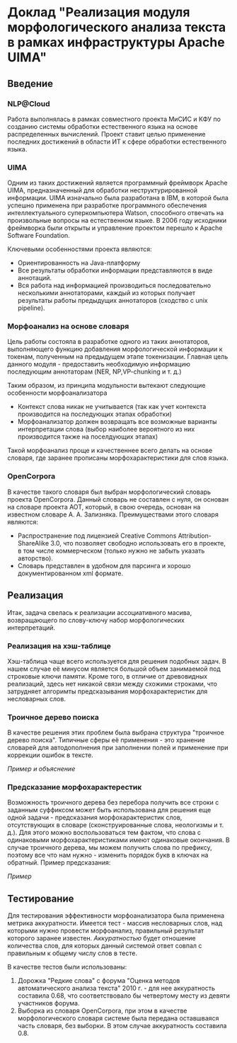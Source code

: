 # Доклад "Реализация модуля морфологического анализа текста в рамках инфраструктуры Apache UIMA"

## Введение

### NLP@Cloud

Работа выполнялась в рамках совместного проекта МиСИС и КФУ по созданию системы обработки естественного языка на основе распределенных вычислений. Проект ставит целью применение последних достижений в области ИТ к сфере обработки естественного языка.

### UIMA

Одним из таких достижений является программный фреймворк Apache UIMA, предназначенный для обработки неструктурированной информации. UIMA изначально была разработана в IBM, в которой была успешно применена при разработке программного обеспечения интеллектуального суперкомпьютера Watson, способного отвечать на произвольные вопросы на естественном языке. В 2006 году исходники фреймворка были открыты и управление проектом перешло к Apache Software Foundation.

Ключевыми особенностями проекта являются:

* Ориентированность на Java-платформу
* Все результаты обработки информации представляются в виде аннотаций.
* Вся работа над информацией производиться последовательно несколькими аннотаторами, каждый из которых получает результаты работы предыдущих аннотаторов (сходство с unix pipeline).

### Морфоанализ на основе словаря

Цель работы состояла в разработке одного из таких аннотаторов, выполняющего функцию добавления морфологической информации к токенам, полученным на предыдущем этапе токенизации. Главная цель данного модуля - предоставить необходимую информацию последующим аннотаторам (NER, NP,VP-chunking и т. д.)

Таким образом, из принципа модульности вытекают следующие особенности морфоанализатора

* Контекст слова никак не учитывается (так как учет контекста производится на последующих этапах обработки)
* Морфоанализатор должен возвращать все возможные варианты интерпретации слова (выбор наиболее вероятного из них производится также на поселдующих этапах)

Такой морфоанализ проще и качественнее всего делать на основе словаря, где заранее прописаны морфохарактеристики для слов языка.

### OpenCorpora

В качестве такого словаря был выбран морфологический словарь проекта OpenCorpora. Данный словарь не составлен с нуля, он основан на словаре проекта АОТ, который, в свою очередь, основан на известном словаре А. А. Зализняка.
Преимуществами этого словаря являются:

* Распространение под лицензией Creative Commons Attribution-ShareAlike 3.0, что позволяет свободно использовать его в проекте, в том числе коммерческом (только нужно не забыть указать авторство).
* Словарь представлен в удобном для парсинга и хорошо документированном xml формате.

## Реализация

Итак, задача свелась к реализации ассоциативного масива, возвращающего по слову-ключу набор морфологических интерпретаций.
	
### Реализация на хэш-таблице

Хэш-таблица чаще всего используется для решения подобных задач. В нашем случае её минусом является большой объем занимаемой под строковые ключи памяти. Кроме того, в отличие от древовидных реализаций, здесь нет никакой связи между схожими строками, что затрудняет алгоримты предсказывания морфохарактеристик для несловарных слов.

### Троичное дерево поиска

В качестве решения этих проблем была выбрана структура "троичное дерево поиска". Типичные сферы её применения - это хранение словарей для автодополнения при заполнении полей и применение при коррекции ошибок в тексте.

*Пример и объяснение*

### Предсказание морфохарактерестик

Возможность троичного дерева без перебора получить все строки с заданным суффиксом может быть использована для решения еще одной задачи - предсказания морфохарактеристик слов, отсутствующих в словаре (сконструированные слова, неологизмы и т. д.). Для этого можно воспользоваться тем фактом, что слова с одинаковыми морфохарактеристиками имеют одинаковые окончания. В случае троичного дерева, мы можем получить слова по префиксу, поэтому все что нам нужно - изменить порядок букв в ключах на обратный. Пример предсказания:

*Пример*

## Тестирование

Для тестирования эффективности морфоанализатора была применена метрика аккуратности. Имеется тест - массив несловарных слов, над которыми нужно провести морфоанализ, правильный результат которого заранее известен. *Аккуратностью* будет отношение количества слов, для которых данный системой ответ совпал с правильным к общему числу слов в тесте.

В качестве тестов были использованы:

1. Дорожка "Редкие слова" c форума "Оценка методов автоматического анализа текста" 2010 г. - для нее аккуратность составила 0.68, что соответствовало бы четвертому месту из девяти участников форума.
2. Выборка из словаря OpenCorpora, при этом в качестве морфологического словаря системе была передана оставшваяся часть словаря, без выборки. В этом случае аккуратность составила 0.8.

